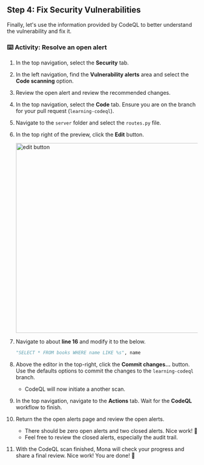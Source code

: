 ## Step 4: Fix Security Vulnerabilities

Finally, let's use the information provided by CodeQL to better understand the vulnerability and fix it.

### ⌨️ Activity: Resolve an open alert

1. In the top navigation, select the **Security** tab.

1. In the left navigation, find the **Vulnerability alerts** area and select the **Code scanning** option.

1. Review the open alert and review the recommended changes.

1. In the top navigation, select the **Code** tab. Ensure you are on the branch for your pull request (`learning-codeql`).

1. Navigate to the `server` folder and select the `routes.py` file.

1. In the top right of the preview, click the **Edit** button.

   <img width="500" alt="edit button" src="https://github.com/user-attachments/assets/19462cc5-a360-4dae-a97b-ecfd571aa403"/>

1. Navigate to about **line 16** and modify it to the below.

   ```py
   "SELECT * FROM books WHERE name LIKE %s", name
   ```

1. Above the editor in the top-right, click the **Commit changes...** button. Use the defaults options to commit the changes to the `learning-codeql` branch.

   - CodeQL will now initiate a another scan.

1. In the top navigation, navigate to the **Actions** tab. Wait for the **CodeQL** workflow to finish.

1. Return the the open alerts page and review the open alerts.

   - There should be zero open alerts and two closed alerts. Nice work! 🎉
   - Feel free to review the closed alerts, especially the audit trail.

1. With the CodeQL scan finished, Mona will check your progress and share a final review. Nice work! You are done! 🥳
